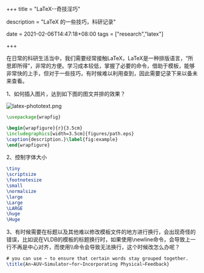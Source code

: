 +++
title = "LaTeX--奇技淫巧"

description = "LaTeX 的一些技巧，科研记录"

date = 2021-02-06T14:47:18+08:00
tags = ["research","latex"]

+++

在日常的科研生活当中，我们需要经常接触LaTeX，LaTeX是一种排版语言，“所思即所得”，非常的方便。学习成本较低，掌握了必要的命令，借助于模板，能够非常快的上手，但对于一些技巧，有时候难以利用查到，因此需要记录下来以备未来查看。

1、如何插入图片，达到如下图的图文并排的效果？

![latex-phototext.png](/images/latex-phototext.png "LaTeX·图文并排")

```latex
\usepackage{wrapfig}

\begin{wrapfigure}{r}{3.5cm}
\includegraphics[width=3.5cm]{figures/path.eps}
\caption{description.}\label{fig:example}
\end{wrapfigure} 
```

2、控制字体大小

```latex
\tiny
\scriptsize
\footnotesize
\small
\normalsize
\large
\Large
\LARGE
\huge
\Huge
```

3、有时候需要在标题以及其他难以修改模板文件的地方进行换行，会出现奇怪的错误，比如说在VLDB的模板的标题换行时，如果使用\newline命令，会导致上一行不再是中心对齐，而使用\\\命令会导致无法换行，这个时候改怎么办呢？

```latex
# you can use ~ to ensure that certain words stay grouped together. 
\title{An~AUV~Simulator~for~Incorporating Physical~Feedback}
```

